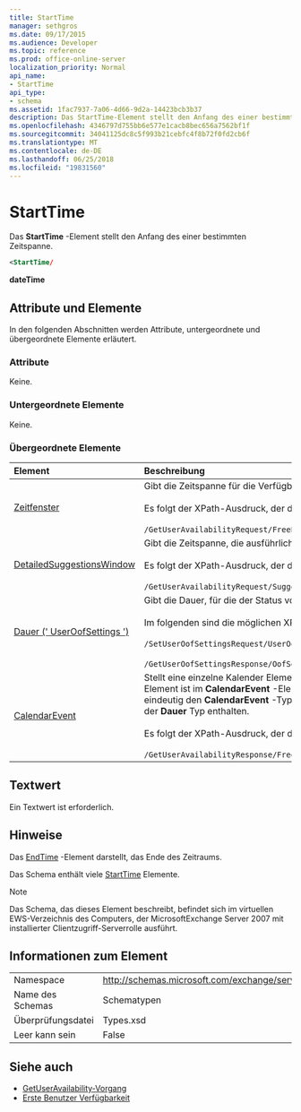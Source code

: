 ```yaml
---
title: StartTime
manager: sethgros
ms.date: 09/17/2015
ms.audience: Developer
ms.topic: reference
ms.prod: office-online-server
localization_priority: Normal
api_name:
- StartTime
api_type:
- schema
ms.assetid: 1fac7937-7a06-4d66-9d2a-14423bcb3b37
description: Das StartTime-Element stellt den Anfang des einer bestimmten Zeitspanne.
ms.openlocfilehash: 4346797d755bb6e577e1cacb8bec656a7562bf1f
ms.sourcegitcommit: 34041125dc8c5f993b21cebfc4f8b72f0fd2cb6f
ms.translationtype: MT
ms.contentlocale: de-DE
ms.lasthandoff: 06/25/2018
ms.locfileid: "19831560"
---
```

# <a name="starttime"></a>StartTime

Das **StartTime** -Element stellt den Anfang des einer bestimmten Zeitspanne. 
  
```xml
<StartTime/
```

**dateTime**

## <a name="attributes-and-elements"></a>Attribute und Elemente

In den folgenden Abschnitten werden Attribute, untergeordnete und übergeordnete Elemente erläutert.
  
### <a name="attributes"></a>Attribute

Keine.
  
### <a name="child-elements"></a>Untergeordnete Elemente

Keine.
  
### <a name="parent-elements"></a>Übergeordnete Elemente

|**Element**|**Beschreibung**|
|:-----|:-----|
|[Zeitfenster](timewindow.md) <br/> |Gibt die Zeitspanne für die Verfügbarkeit Benutzerinformationen abgefragt.  <br/><br/> Es folgt der XPath-Ausdruck, der dieses Element:  <br/><br/>  `/GetUserAvailabilityRequest/FreeBusyViewOptions/TimeWindow` <br/> |
|[DetailedSuggestionsWindow](detailedsuggestionswindow.md) <br/> |Gibt die Zeitspanne, die ausführliche Informationen zum vorgeschlagenen Besprechungszeiten abgefragt wird.  <br/><br/> Es folgt der XPath-Ausdruck, der dieses Element: <br/> <br/>  `/GetUserAvailabilityRequest/SuggestionViewOptions/DetailedSuggestionsWindow` <br/> |
|[Dauer (' UserOofSettings ')](duration-useroofsettings.md) <br/> | Gibt die Dauer, für die der Status von Office (OOF) aktiviert ist, wenn das Element [OofState](oofstate.md) auf **Geplante Tasks**festgelegt ist.  <br/><br/>  Im folgenden sind die möglichen XPath-Ausdrücke auf dieses Element: <br/> <br/>  `/SetUserOofSettingsRequest/UserOofSettings/Duration` <br/><br/>  `/GetUserOofSettingsResponse/OofSettings/Duration` <br/> |
|[CalendarEvent](calendarevent.md) <br/> |Stellt eine einzelne Kalender Element vorkommen. Dies ist für Verfügbarkeit Abfragen verwendet. Das **Werte von StartTime** -Element ist im **CalendarEvent** -Element erforderlich. Das **Werte von StartTime** -Element im **CalendarEvent** -Element ist eindeutig den **CalendarEvent** -Typ, obwohl es Facetten dieselben Werte enthält, die die **Werte von StartTime** -Elemente in der **Dauer** Typ enthalten.  <br/><br/> Es folgt der XPath-Ausdruck, der dieses Element:  <br/> <br/> `/GetUserAvailabilityResponse/FreeBusyResponseArray/FreeBusyResponse/FreeBusyView/CalendarEventArray/CalendarEvent[i]` <br/> |
   
## <a name="text-value"></a>Textwert

Ein Textwert ist erforderlich.
  
## <a name="remarks"></a>Hinweise

Das [EndTime](endtime.md) -Element darstellt, das Ende des Zeitraums. 
  
Das Schema enthält viele [StartTime](starttime.md) Elemente. 
  
> [!NOTE]
> Das Schema, das dieses Element beschreibt, befindet sich im virtuellen EWS-Verzeichnis des Computers, der MicrosoftExchange Server 2007 mit installierter Clientzugriff-Serverrolle ausführt. 
  
## <a name="element-information"></a>Informationen zum Element

|||
|:-----|:-----|
|Namespace  <br/> |http://schemas.microsoft.com/exchange/services/2006/types  <br/> |
|Name des Schemas  <br/> |Schematypen  <br/> |
|Überprüfungsdatei  <br/> |Types.xsd  <br/> |
|Leer kann sein  <br/> |False  <br/> |
   
## <a name="see-also"></a>Siehe auch

- [GetUserAvailability-Vorgang](getuseravailability-operation.md)
- [Erste Benutzer Verfügbarkeit](http://msdn.microsoft.com/library/d4133fcb-9b0f-4e6b-aadf-a389da83516a%28Office.15%29.aspx)

